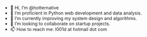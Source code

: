 - 👋 Hi, I’m @hotternative
- 👀 I’m proficient in Python web development and data analysis.
- 🌱 I’m currently improving my system design and algorithms.
- 💞️ I’m looking to collaborate on startup projects.
- 📫 How to reach me: l001d at hotmail dot com 

<!---
hotternative/hotternative is a ✨ special ✨ repository because its `README.md` (this file) appears on your GitHub profile.
You can click the Preview link to take a look at your changes.
--->
